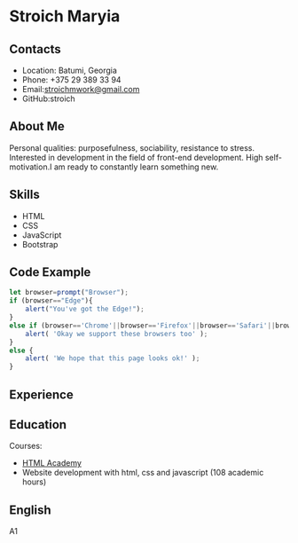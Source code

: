 # Stroich Maryia
## Contacts
+ Location: Batumi, Georgia
+ Phone: +375 29 389 33 94
+ Email:stroichmwork@gmail.com
+ GitHub:stroich
## About Me
Personal qualities: purposefulness, sociability, resistance to stress. Interested in development in the field of front-end development. High self-motivation.I am ready to constantly learn something new.
## Skills
+ HTML
+ CSS
+ JavaScript
+ Bootstrap
## Code Example
``` javascript
let browser=prompt("Browser");
if (browser=="Edge"){
    alert("You've got the Edge!");
}
else if (browser=='Chrome'||browser=='Firefox'||browser=='Safari'||browser=='Opera'){
    alert( 'Okay we support these browsers too' );
}
else {
    alert( 'We hope that this page looks ok!' );
}
```
## Experience
## Education
Courses:
+ [HTML Academy](https://htmlacademy.ru/)
+ Website development with html, css and javascript (108 academic hours)
## English
A1
